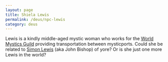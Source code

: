```yaml
---
layout: page
title: Shiela Lewis
permalink: /deus/npc-lewis
category: deus
---
```

Lewis is a kindly middle-aged mystic woman who works for the [World Mystics Guild](org-mystics) providing transportation between mysticports. Could she be related to [Simon Lewis](ancient-history) (aka John Bishop) of yore? Or is she just one more Lewis in the world?
